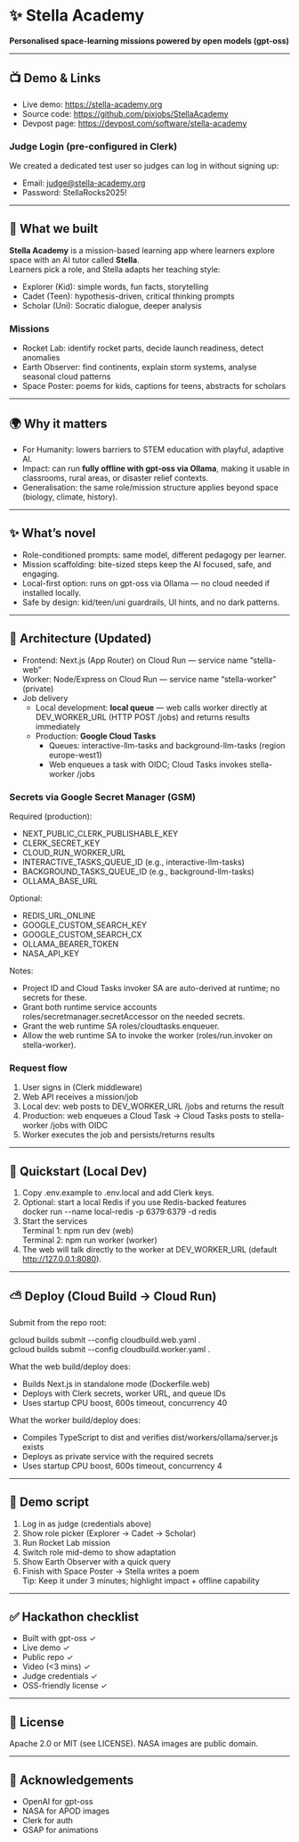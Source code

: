 # ✨ Stella Academy
**Personalised space-learning missions powered by open models (gpt-oss)**

---

## 📺 Demo & Links
- Live demo: https://stella-academy.org
- Source code: https://github.com/pixjobs/StellaAcademy
- Devpost page: https://devpost.com/software/stella-academy

### Judge Login (pre-configured in Clerk)
We created a dedicated test user so judges can log in without signing up:

- Email: judge@stella-academy.org
- Password: StellaRocks2025!

---

## 🚀 What we built
**Stella Academy** is a mission-based learning app where learners explore space with an AI tutor called **Stella**.  
Learners pick a role, and Stella adapts her teaching style:

- Explorer (Kid): simple words, fun facts, storytelling
- Cadet (Teen): hypothesis-driven, critical thinking prompts
- Scholar (Uni): Socratic dialogue, deeper analysis

### Missions
- Rocket Lab: identify rocket parts, decide launch readiness, detect anomalies
- Earth Observer: find continents, explain storm systems, analyse seasonal cloud patterns
- Space Poster: poems for kids, captions for teens, abstracts for scholars

---

## 🌍 Why it matters
- For Humanity: lowers barriers to STEM education with playful, adaptive AI.
- Impact: can run **fully offline with gpt-oss via Ollama**, making it usable in classrooms, rural areas, or disaster relief contexts.
- Generalisation: the same role/mission structure applies beyond space (biology, climate, history).

---

## ✨ What’s novel
- Role-conditioned prompts: same model, different pedagogy per learner.
- Mission scaffolding: bite-sized steps keep the AI focused, safe, and engaging.
- Local-first option: runs on gpt-oss via Ollama — no cloud needed if installed locally.
- Safe by design: kid/teen/uni guardrails, UI hints, and no dark patterns.

---

## 🧱 Architecture (Updated)
- Frontend: Next.js (App Router) on Cloud Run — service name “stella-web”
- Worker: Node/Express on Cloud Run — service name “stella-worker” (private)
- Job delivery
  - Local development: **local queue** — web calls worker directly at DEV_WORKER_URL (HTTP POST /jobs) and returns results immediately
  - Production: **Google Cloud Tasks**
    - Queues: interactive-llm-tasks and background-llm-tasks (region europe-west1)
    - Web enqueues a task with OIDC; Cloud Tasks invokes stella-worker /jobs

### Secrets via Google Secret Manager (GSM)
Required (production):
- NEXT_PUBLIC_CLERK_PUBLISHABLE_KEY
- CLERK_SECRET_KEY
- CLOUD_RUN_WORKER_URL
- INTERACTIVE_TASKS_QUEUE_ID  (e.g., interactive-llm-tasks)
- BACKGROUND_TASKS_QUEUE_ID   (e.g., background-llm-tasks)
- OLLAMA_BASE_URL

Optional:
- REDIS_URL_ONLINE
- GOOGLE_CUSTOM_SEARCH_KEY
- GOOGLE_CUSTOM_SEARCH_CX
- OLLAMA_BEARER_TOKEN
- NASA_API_KEY

Notes:
- Project ID and Cloud Tasks invoker SA are auto-derived at runtime; no secrets for these.
- Grant both runtime service accounts roles/secretmanager.secretAccessor on the needed secrets.
- Grant the web runtime SA roles/cloudtasks.enqueuer.
- Allow the web runtime SA to invoke the worker (roles/run.invoker on stella-worker).

### Request flow
1. User signs in (Clerk middleware)
2. Web API receives a mission/job
3. Local dev: web posts to DEV_WORKER_URL /jobs and returns the result
4. Production: web enqueues a Cloud Task → Cloud Tasks posts to stella-worker /jobs with OIDC
5. Worker executes the job and persists/returns results

---

## 🧪 Quickstart (Local Dev)
1) Copy .env.example to .env.local and add Clerk keys.  
2) Optional: start a local Redis if you use Redis-backed features  
   docker run --name local-redis -p 6379:6379 -d redis  
3) Start the services  
   Terminal 1: npm run dev        (web)  
   Terminal 2: npm run worker     (worker)  
4) The web will talk directly to the worker at DEV_WORKER_URL (default http://127.0.0.1:8080).

---

## ⛅ Deploy (Cloud Build → Cloud Run)
Submit from the repo root:

gcloud builds submit --config cloudbuild.web.yaml .  
gcloud builds submit --config cloudbuild.worker.yaml .

What the web build/deploy does:
- Builds Next.js in standalone mode (Dockerfile.web)
- Deploys with Clerk secrets, worker URL, and queue IDs
- Uses startup CPU boost, 600s timeout, concurrency 40

What the worker build/deploy does:
- Compiles TypeScript to dist and verifies dist/workers/ollama/server.js exists
- Deploys as private service with the required secrets
- Uses startup CPU boost, 600s timeout, concurrency 4

---

## 🎥 Demo script
1) Log in as judge (credentials above)  
2) Show role picker (Explorer → Cadet → Scholar)  
3) Run Rocket Lab mission  
4) Switch role mid-demo to show adaptation  
5) Show Earth Observer with a quick query  
6) Finish with Space Poster → Stella writes a poem  
Tip: Keep it under 3 minutes; highlight impact + offline capability

---

## ✅ Hackathon checklist
- Built with gpt-oss  ✓
- Live demo          ✓
- Public repo        ✓
- Video (<3 mins)    ✓
- Judge credentials  ✓
- OSS-friendly license ✓

---

## 📜 License
Apache 2.0 or MIT (see LICENSE). NASA images are public domain.

---

## 🙏 Acknowledgements
- OpenAI for gpt-oss
- NASA for APOD images
- Clerk for auth
- GSAP for animations
